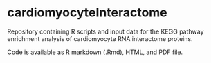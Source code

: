 # cardiomyocyteInteractome
Repository containing R scripts and input data for the KEGG pathway enrichment analysis of cardiomyocyte RNA interactome proteins.

Code is available as R markdown (.Rmd), HTML, and PDF file. 
